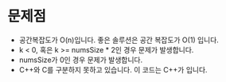 # 문제점

- 공간복잡도가 O(n)입니다. 좋은 솔루션은 공간 복잡도가 O(1) 입니다.
- k < 0, 혹은 k >= numsSize * 2인 경우 문제가 발생합니다.
- numsSize가 0인 경우 문제가 발생합니다.
- C++와 C를 구분하지 못하고 있습니다. 이 코드는 C++가 입니다.
